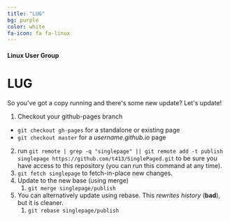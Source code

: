 ```yaml
---
title: "LUG"
bg: purple
color: white
fa-icon: fa fa-linux
---
```

#### Linux User Group

# LUG

So you've got a copy running and there's some new update? Let's update!

1. Checkout your github-pages branch
  - `git checkout gh-pages` for a standalone or existing page
  - `git checkout master` for a *username.github.io* page
2. run `git remote | grep -q "singlepage" || git remote add -t publish singlepage https://github.com/t413/SinglePaged.git` to be sure you have access to this repository (you can run this command at any time).
2. `git fetch singlepage` to fetch-in-place new changes.
3. Update to the new base (using merge)
    1. `git merge singlepage/publish`
4. You can alternatively update using rebase. This *rewrites history* (**bad**), but it is cleaner.
    1. `git rebase singlepage/publish`
